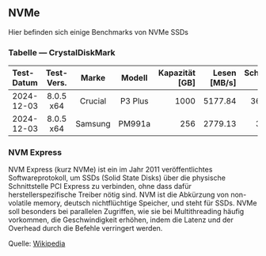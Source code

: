 ## NVMe

Hier befinden sich einige Benchmarks von NVMe SSDs

### Tabelle ― CrystalDiskMark

Test-Datum | Test-Vers. | Marke   | Modell  | Kapazität [GB] | Lesen [MB/s] | Schreiben [MB/s]
:----------|:----------:|:-------:|:-------:|---------------:|-------------:|------------------:
2024-12-03 | 8.0.5 x64  | Crucial | P3 Plus | 1000           | 5177.84      | 3603.04
2024-12-03 | 8.0.5 x64  | Samsung | PM991a  | 256            | 2779.13      | 331.12

### NVM Express
NVM Express (kurz NVMe) ist ein im Jahr 2011 veröffentlichtes Softwareprotokoll, um SSDs (Solid State Disks) über die physische Schnittstelle PCI Express zu verbinden, ohne dass dafür herstellerspezifische Treiber nötig sind. NVM ist die Abkürzung von non-volatile memory, deutsch nichtflüchtige Speicher, und steht für SSDs. NVMe soll besonders bei parallelen Zugriffen, wie sie bei Multithreading häufig vorkommen, die Geschwindigkeit erhöhen, indem die Latenz und der Overhead durch die Befehle verringert werden.

Quelle: [Wikipedia](https://de.wikipedia.org/wiki/NVM_Express)
